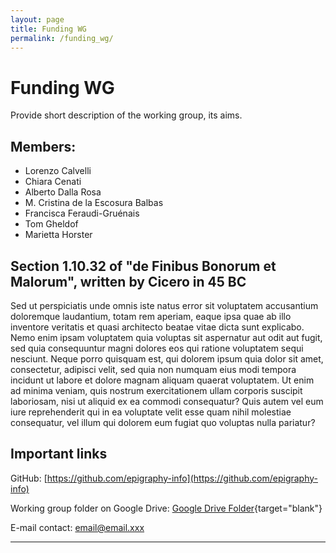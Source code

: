 ```yaml
---
layout: page
title: Funding WG
permalink: /funding_wg/
---
```



# Funding WG

Provide short description of the working group, its aims.

## Members:

* Lorenzo Calvelli
* Chiara Cenati
* Alberto Dalla Rosa
* M. Cristina de la Escosura Balbas
* Francisca Feraudi-Gruénais
* Tom Gheldof
* Marietta Horster


## Section 1.10.32 of "de Finibus Bonorum et Malorum", written by Cicero in 45 BC

Sed ut perspiciatis unde omnis iste natus error sit voluptatem accusantium doloremque laudantium, totam rem aperiam, eaque ipsa quae ab illo inventore veritatis et quasi architecto beatae vitae dicta sunt explicabo. Nemo enim ipsam voluptatem quia voluptas sit aspernatur aut odit aut fugit, sed quia consequuntur magni dolores eos qui ratione voluptatem sequi nesciunt. Neque porro quisquam est, qui dolorem ipsum quia dolor sit amet, consectetur, adipisci velit, sed quia non numquam eius modi tempora incidunt ut labore et dolore magnam aliquam quaerat voluptatem. Ut enim ad minima veniam, quis nostrum exercitationem ullam corporis suscipit laboriosam, nisi ut aliquid ex ea commodi consequatur? Quis autem vel eum iure reprehenderit qui in ea voluptate velit esse quam nihil molestiae consequatur, vel illum qui dolorem eum fugiat quo voluptas nulla pariatur?

## Important links

GitHub: [https://github.com/epigraphy-info](https://github.com/epigraphy-info)

Working group folder on Google Drive: [Google Drive Folder](https://drive.google.com/drive/folders/1ZgiUkQWzJ-MKT-dNkXGJNanl0moA2uz9){target="blank"}

E-mail contact: email@email.xxx

---
